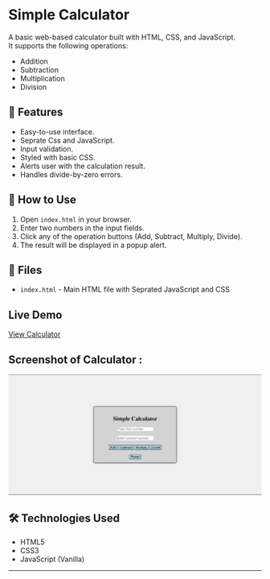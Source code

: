 # Simple Calculator

A basic web-based calculator built with HTML, CSS, and JavaScript.  
It supports the following operations:

- Addition
- Subtraction
- Multiplication
- Division

## 🧮 Features

- Easy-to-use interface.
- Seprate Css and JavaScript.
- Input validation.
- Styled with basic CSS.
- Alerts user with the calculation result.
- Handles divide-by-zero errors.

## 🚀 How to Use

1. Open `index.html` in your browser.
2. Enter two numbers in the input fields.
3. Click any of the operation buttons (Add, Subtract, Multiply, Divide).
4. The result will be displayed in a popup alert.

## 📁 Files

- `index.html` - Main HTML file with Seprated JavaScript and CSS

## Live Demo

[View Calculator](https://omkarshejul.github.io/simple-calculator/)
## Screenshot of Calculator : 
![Calculator Screenshot](screenshot.png)


## 🛠️ Technologies Used

- HTML5
- CSS3
- JavaScript (Vanilla)

---


